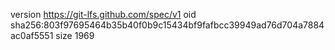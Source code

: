 version https://git-lfs.github.com/spec/v1
oid sha256:803f97695464b35b40f0b9c15434bf9fafbcc39949ad76d704a7884ac0af5551
size 1969
